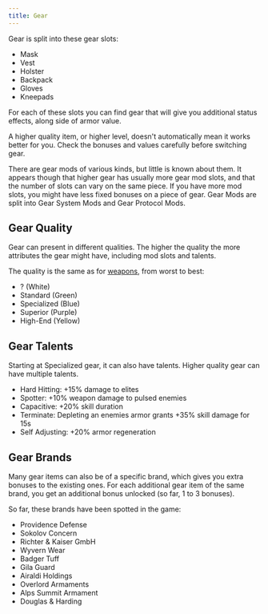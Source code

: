 ```yaml
---
title: Gear
---
```


Gear is split into these gear slots:

- Mask
- Vest
- Holster
- Backpack
- Gloves
- Kneepads

For each of these slots you can find gear that will give you additional status effects, along side of armor value.

A higher quality item, or higher level, doesn't automatically mean it works better for you. Check the bonuses and values carefully before switching gear.

There are gear mods of various kinds, but little is known about them. It appears though that higher gear has usually more gear mod slots, and that the number of slots can vary on the same piece. If you have more mod slots, you might have less fixed bonuses on a piece of gear. Gear Mods are split into Gear System Mods and Gear Protocol Mods.

## Gear Quality

Gear can present in different qualities. The higher the quality the more attributes the gear might have, including mod slots and talents.

The quality is the same as for [weapons](/weapons.html), from worst to best:

- ? (White)
- Standard (Green)
- Specialized (Blue)
- Superior (Purple)
- High-End (Yellow)


## Gear Talents

Starting at Specialized gear, it can also have talents. Higher quality gear can have multiple talents.

- Hard Hitting: +15% damage to elites
- Spotter: +10% weapon damage to pulsed enemies
- Capacitive: +20% skill duration
- Terminate: Depleting an enemies armor grants +35% skill damage for 15s
- Self Adjusting: +20% armor regeneration

## Gear Brands

Many gear items can also be of a specific brand, which gives you extra bonuses to the existing ones. For each additional gear item of the same brand, you get an additional bonus unlocked (so far, 1 to 3 bonuses). 

So far, these brands have been spotted in the game:

- Providence Defense
- Sokolov Concern
- Richter & Kaiser GmbH
- Wyvern Wear
- Badger Tuff
- Gila Guard
- Airaldi Holdings
- Overlord Armaments
- Alps Summit Armament
- Douglas & Harding

